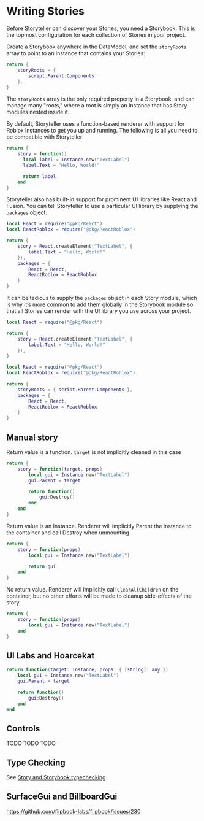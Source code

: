 # Writing Stories

Before Storyteller can discover your Stories, you need a Storybook. This is the topmost configuration for each collection of Stories in your project.

Create a Storybook anywhere in the DataModel, and set the `storyRoots` array to point to an instance that contains your Stories:

```lua
return {
	storyRoots = {
		script.Parent.Components
	},
}
```

The `storyRoots` array is the only required property in a Storybook, and can manage many "roots," where a root  is simply an Instance that has Story modules nested inside it.

By default, Storyteller uses a function-based renderer with support for Roblox Instances to get you up and running. The following is all you need to be compatible with Storyteller:

```lua
return {
	story = function()
	  local label = Instance.new("TextLabel")
	  label.Text = "Hello, World!"

	  return label
	end
}
```

Storyteller also has built-in support for prominent UI libraries like React and Fusion. You can tell Storyteller to use a particular UI library by supplying the `packages` object.

```lua
local React = require("@pkg/React")
local ReactRoblox = require("@pkg/ReactRoblox")

return {
	story = React.createElement("TextLabel", {
		label.Text = "Hello, World!"
	}),
	packages = {
		React = React,
		ReactRoblox = ReactRoblox
	}
}
```

It can be tedious to supply the `packages` object in each Story module, which is why it’s more common to add them globally in the Storybook module so that all Stories can render with the UI library you use across your project.

```lua
local React = require("@pkg/React")

return {
	story = React.createElement("TextLabel", {
		label.Text = "Hello, World!"
	}),
}
```

```lua
local React = require("@pkg/React")
local ReactRoblox = require("@pkg/ReactRoblox")

return {
	storyRoots = { script.Parent.Components },
	packages = {
		React = React,
		ReactRoblox = ReactRoblox
	}
}
```

## Manual story

Return value is a function. `target` is not implicitly cleaned in this case
```lua
return {
    story = function(target, props)
        local gui = Instance.new("TextLabel")
        gui.Parent = target

        return function()
            gui:Destroy()
        end
    end
}
```

Return value is an Instance. Renderer will implicitly Parent the Instance to the container and call Destroy when unmounting

```lua
return {
    story = function(props)
        local gui = Instance.new("TextLabel")

        return gui
    end
}
```

No return value. Renderer will implicitly call `ClearAllChildren` on the container, but no other efforts will be made to cleanup side-effects of the story

```lua
return {
    story = function(props)
        local gui = Instance.new("TextLabel")
    end
}
```

## UI Labs and Hoarcekat

```lua
return function(target: Instance, props: { [string]: any })
    local gui = Instance.new("TextLabel")
    gui.Parent = target

    return function()
        gui:Destroy()
    end
end
```

## Controls

TODO TODO TODO

## Type Checking

See [Story and Storybook typechecking](https://www.notion.so/Story-and-Storybook-typechecking-12f95b7912f8809b9842f96897b55438?pvs=21)

## SurfaceGui and BillboardGui

https://github.com/flipbook-labs/flipbook/issues/230
